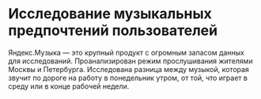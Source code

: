 # Исследование музыкальных предпочтений пользователей
Яндекс.Музыка — это крупный продукт с огромным запасом данных для исследований. 
Проанализирован режим прослушивания жителями Москвы и Петербурга.
Исследована разница между музыкой, которая звучит по дороге на работу в понедельник утром, от той, что играет в среду или в конце рабочей недели.
